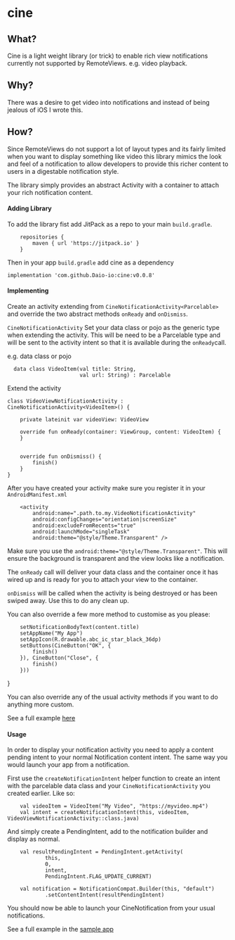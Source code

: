# cine

## What?

Cine is a light weight library (or trick) to enable rich view notifications currently not supported by RemoteViews. e.g. video playback.

## Why?

There was a desire to get video into notifications and instead of being jealous of iOS I wrote this.

## How?

Since RemoteViews do not support a lot of layout types and its fairly limited when you want to display
something like video this library mimics the look and feel of a notification to allow developers to provide this richer
content to users in a digestable notification style.

The library simply provides an abstract Activity with a container to attach your rich notification content.

#### Adding Library

To add the library fist add JitPack as a repo to your main `build.gradle`.

```
    repositories {
        maven { url 'https://jitpack.io' }
    }
```

Then in your app `build.gradle` add cine as a dependency

`implementation 'com.github.Daio-io:cine:v0.0.8'`

#### Implementing

Create an activity extending from `CineNotificationActivity<Parcelable>` and override the 
two abstract methods `onReady` and `onDismiss`.

```CineNotificationActivity``` Set your data class or pojo as the generic type when extending the activity.
This will be need to be a Parcelable type and will be 
sent to the activity intent so that it is available during the `onReady`call.

e.g. 
data class or pojo

```@Parcelize
  data class VideoItem(val title: String,
                       val url: String) : Parcelable

```
Extend the activity
```
class VideoViewNotificationActivity : CineNotificationActivity<VideoItem>() {

    private lateinit var videoView: VideoView

    override fun onReady(container: ViewGroup, content: VideoItem) {
    }


    override fun onDismiss() {
        finish()
    }
}
```

After you have created your activity make sure you register it in your `AndroidManifest.xml`

        <activity
            android:name=".path.to.my.VideoNotificationActivity"
            android:configChanges="orientation|screenSize"
            android:excludeFromRecents="true"
            android:launchMode="singleTask"
            android:theme="@style/Theme.Transparent" />
            
Make sure you use the `android:theme="@style/Theme.Transparent"`. 
This will ensure the background is transparent and the view looks like a notification.

The `onReady` call will deliver your data class and the container 
once it has wired up and is ready for you to attach your view to the container.

`onDismiss` will be called when the activity is being destroyed or has been swiped away.
Use this to do any clean up. 



You can also override a few more method to customise as you please:

        setNotificationBodyText(content.title)
        setAppName("My App")
        setAppIcon(R.drawable.abc_ic_star_black_36dp)
        setButtons(CineButton("OK", {
            finish()
        }), CineButton("Close", {
            finish()
        }))
}

You can also override any of the usual activity methods if you want to do anything more custom.

See a full example [here](https://github.com/Daio-io/cine/blob/master/app/src/main/java/io/daio/richnotificationssample/VideoViewNotificationActivity.kt) 

#### Usage

In order to display your notification activity you need to apply a content pending intent
to your normal Notification content intent. 
The same way you would launch your app from a notification.

First use the `createNotificationIntent` helper function to create an intent with the parcelable 
data class and your `CineNotificationActivity` you created earlier. Like so:

        val videoItem = VideoItem("My Video", "https://myvideo.mp4")
        val intent = createNotificationIntent(this, videoItem, VideoViewNotificationActivity::class.java)
        
And simply create a PendingIntent, add to the notification builder and display as normal.

        val resultPendingIntent = PendingIntent.getActivity(
                this,
                0,
                intent,
                PendingIntent.FLAG_UPDATE_CURRENT)

        val notification = NotificationCompat.Builder(this, "default")
                .setContentIntent(resultPendingIntent)
                
You should now be able to launch your CineNotification from your usual notifications.

See a full example in the [sample app](https://github.com/Daio-io/cine/blob/master/app)